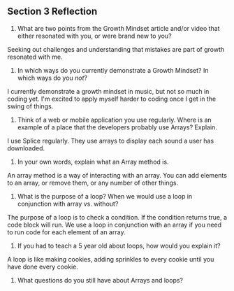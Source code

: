## Section 3 Reflection

1. What are two points from the Growth Mindset article and/or video that either resonated with you, or were brand new to you?

Seeking out challenges and understanding that mistakes are part of growth resonated with me.

1. In which ways do you currently demonstrate a Growth Mindset? In which ways do you _not_?

I currently demonstrate a growth mindset in music, but not so much in coding yet. I'm excited to apply myself harder to coding once I get in the swing of things.

1. Think of a web or mobile application you use regularly. Where is an example of a place that the developers probably use Arrays? Explain.

I use Splice regularly. They use arrays to display each sound a user has downloaded.

1. In your own words, explain what an Array method is.

An array method is a way of interacting with an array. You can add elements to an array, or remove them, or any
number of other things.

1. What is the purpose of a loop? When we would use a loop in conjunction with array vs. without?

The purpose of a loop is to check a condition. If the condition returns true, a code block will run.
We use a loop in conjunction with an array if you need to run code for each element of an array.

1. If you had to teach a 5 year old about loops, how would you explain it?

A loop is like making cookies, adding sprinkles to every cookie until you have done every cookie.

1. What questions do you still have about Arrays and loops?
